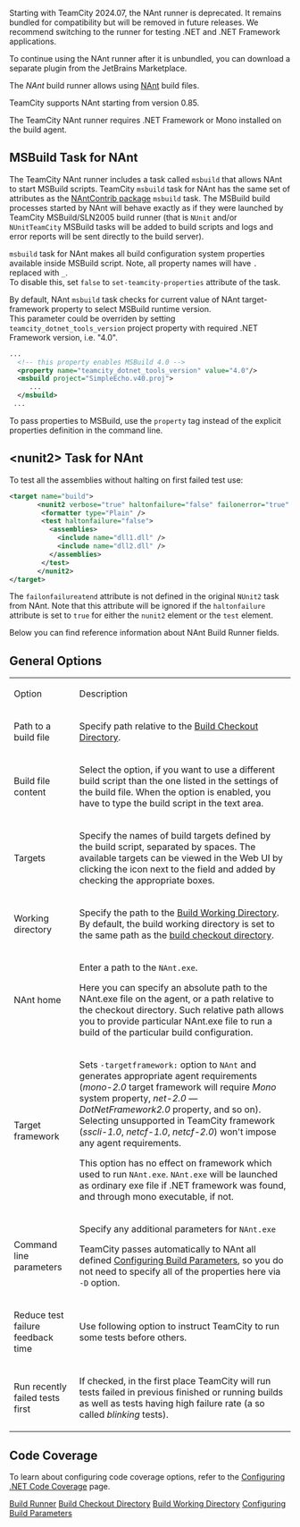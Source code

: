 [//]: # (title: NAnt)
[//]: # (auxiliary-id: NAnt)


<note>

Starting with TeamCity 2024.07, the NAnt runner is deprecated. It remains bundled for compatibility but will be removed in future releases. We recommend switching to the  [](net.md) runner for testing .NET and .NET Framework applications.

To continue using the NAnt runner after it is unbundled, you can download a separate plugin from the JetBrains Marketplace.

</note>

The _NAnt_ build runner allows using [NAnt](https://nant.sourceforge.net/) build files.

TeamCity supports NAnt starting from version 0.85.

<note>

The TeamCity NAnt runner requires .NET Framework or Mono installed on the build agent.
</note>

## MSBuild Task for NAnt

The TeamCity NAnt runner includes a task called `msbuild` that allows NAnt to start MSBuild scripts. TeamCity `msbuild` task for NAnt has the same set of attributes as the [NAntContrib package](https://nantcontrib.sourceforge.net) `msbuild` task. The MSBuild build processes started by NAnt will behave exactly as if they were launched by TeamCity MSBuild/SLN2005 build runner (that is `NUnit` and/or `NUnitTeamCity` MSBuild tasks will be added to build scripts and logs and error reports will be sent directly to the build server).

<note>

`msbuild` task for NAnt makes all build configuration system properties available inside MSBuild script. Note, all property names will have `.` replaced with `_`.   
To disable this, set `false` to `set-teamcity-properties` attribute of the task.
</note>

By default, NAnt `msbuild` task checks for current value of NAnt target-framework property to select MSBuild runtime version.  
This parameter could be overriden by setting `teamcity_dotnet_tools_version` project property with required .NET Framework version, i.e. "4.0".

```XML
...
  <!-- this property enables MSBuild 4.0 -->
  <property name="teamcity_dotnet_tools_version" value="4.0"/>
  <msbuild project="SimpleEcho.v40.proj">
     ...
  </msbuild>
 ...

```

<note>

To pass properties to MSBuild, use the `property` tag instead of the explicit properties definition in the command line.
</note>

## &lt;nunit2&gt; Task for NAnt

To test all the assemblies without halting on first failed test use:

```XML
<target name="build">
       <nunit2 verbose="true" haltonfailure="false" failonerror="true" failonfailureatend="true">
        <formatter type="Plain" />
        <test haltonfailure="false">
          <assemblies>
            <include name="dll1.dll" />
            <include name="dll2.dll" />
          </assemblies>
        </test>
       </nunit2>
</target>

```

<note>

The `failonfailureatend` attribute is not defined in the original `NUnit2` task from NAnt. Note that this attribute will be ignored if the `haltonfailure` attribute is set to `true` for either the `nunit2` element or the `test` element.
</note>

Below you can find reference information about NAnt Build Runner fields.

## General Options

<table>
<tr>

<td>

Option 

</td>

<td>

Description 

</td>
</tr>
<tr>


<td>

Path to a build file 

</td>

<td>

Specify path relative to the [Build Checkout Directory](build-checkout-directory.md).

</td>
</tr>
<tr>

<td>

Build file content

</td>


<td>

Select the option, if you want to use a different build script than the one listed in the settings of the build file. When the option is enabled, you have to type the build script in the text area.

</td>
</tr>
<tr>

<td>

Targets

</td>

<td>

Specify the names of build targets defined by the build script, separated by spaces. The available targets can be viewed in the Web UI by clicking the icon next to the field and added by checking the appropriate boxes.

</td>
</tr>
<tr>

<td>

Working directory

</td>

<td>

Specify the path to the [Build Working Directory](build-working-directory.md). By default, the build working directory is set to the same path as the [build checkout directory](build-checkout-directory.md). 

</td>
</tr>
<tr>

<td>

NAnt home

</td>

<td>

Enter a path to the `NAnt.exe`. 

<tip>

Here you can specify an absolute path to the NAnt.exe file on the agent, or a path relative to the checkout directory. Such relative path allows you to provide particular NAnt.exe file to run a build of the particular build configuration.
</tip>

</td>
</tr>
<tr>

<td>

Target framework

</td>


<td>

Sets `-targetframework:` option to `NAnt` and generates appropriate agent requirements (_mono-2.0_ target framework will require _Mono_ system property, _net-2.0_ — _DotNetFramework2.0_ property, and so on). Selecting unsupported in TeamCity framework (_sscli-1.0_, _netcf-1.0_, _netcf-2.0_) won't impose any agent requirements.

<warning>

This option has no effect on framework which used to run `NAnt.exe`. `NAnt.exe` will be launched as ordinary exe file if .NET framework was found, and through mono executable, if not.
</warning>

</td>
</tr>
<tr>

<td>

Command line parameters

</td>


<td>

Specify any additional parameters for `NAnt.exe`

<tip>

TeamCity passes automatically to NAnt all defined [Configuring Build Parameters](configuring-build-parameters.md), so you do not need to specify all of the properties here via  `-D` option.
</tip>

</td>
</tr>
<tr>

<td>

Reduce test failure feedback time

</td>

<td>

Use following option to instruct TeamCity to run some tests before others.

</td>
</tr>
<tr>

<td>

Run recently failed tests first

</td>


<td>

If checked, in the first place TeamCity will run tests failed in previous finished or running builds as well as tests having high failure rate (a so called _blinking_ tests).

</td>
</tr>
</table>

## Code Coverage

To learn about configuring code coverage options, refer to the [Configuring .NET Code Coverage](configuring-.net-code-coverage.md) page.

<seealso>
        <category ref="concepts">
            <a href="build-runner.md">Build Runner</a>
            <a href="build-checkout-directory.md">Build Checkout Directory</a>
            <a href="build-working-directory.md">Build Working Directory</a>
        </category>
        <category ref="admin-guide">
            <a href="configuring-build-parameters.md">Configuring Build Parameters</a>
        </category>
</seealso>